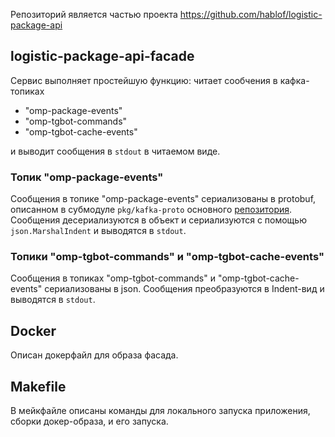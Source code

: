 Репозиторий является частью проекта https://github.com/hablof/logistic-package-api

## logistic-package-api-facade

Сервис выполняет простейшую функцию: читает сообчения в кафка-топиках   
  - "omp-package-events"
  - "omp-tgbot-commands"
  - "omp-tgbot-cache-events"

и выводит сообщения в `stdout` в читаемом виде.

### Топик "omp-package-events"

Сообщения в топике "omp-package-events" сериализованы в protobuf, описанном в субмодуле `pkg/kafka-proto` основного [репозитория](https://github.com/hablof/logistic-package-api). Сообщения десериализуются в объект и сериализуются с помощью `json.MarshalIndent` и выводятся в `stdout`.

### Топики "omp-tgbot-commands" и "omp-tgbot-cache-events"

Сообщения в топиках "omp-tgbot-commands" и "omp-tgbot-cache-events" сериализованы в json. Сообщения преобразуются в Indent-вид и выводятся в `stdout`.

## Docker

Описан докерфайл для образа фасада.

## Makefile

В мейкфайле описаны команды для локального запуска приложения, сборки докер-образа, и его запуска.